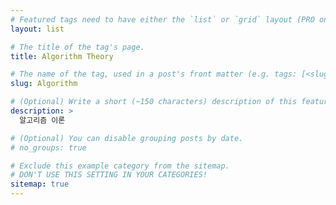 ```yaml
---
# Featured tags need to have either the `list` or `grid` layout (PRO only).
layout: list

# The title of the tag's page.
title: Algorithm Theory

# The name of the tag, used in a post's front matter (e.g. tags: [<slug>]).
slug: Algorithm

# (Optional) Write a short (~150 characters) description of this featured tag.
description: >
  알고리즘 이론

# (Optional) You can disable grouping posts by date.
# no_groups: true

# Exclude this example category from the sitemap.
# DON'T USE THIS SETTING IN YOUR CATEGORIES!
sitemap: true
---
```

